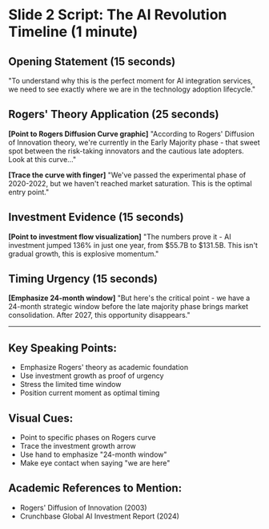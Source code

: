 # Slide 2 Script: The AI Revolution Timeline (1 minute)

## Opening Statement (15 seconds)
"To understand why this is the perfect moment for AI integration services, we need to see exactly where we are in the technology adoption lifecycle."

## Rogers' Theory Application (25 seconds)
**[Point to Rogers Diffusion Curve graphic]**
"According to Rogers' Diffusion of Innovation theory, we're currently in the Early Majority phase - that sweet spot between the risk-taking innovators and the cautious late adopters. Look at this curve..."

**[Trace the curve with finger]**
"We've passed the experimental phase of 2020-2022, but we haven't reached market saturation. This is the optimal entry point."

## Investment Evidence (15 seconds)
**[Point to investment flow visualization]**
"The numbers prove it - AI investment jumped 136% in just one year, from $55.7B to $131.5B. This isn't gradual growth, this is explosive momentum."

## Timing Urgency (15 seconds)
**[Emphasize 24-month window]**
"But here's the critical point - we have a 24-month strategic window before the late majority phase brings market consolidation. After 2027, this opportunity disappears."

---

## Key Speaking Points:
- Emphasize Rogers' theory as academic foundation
- Use investment growth as proof of urgency
- Stress the limited time window
- Position current moment as optimal timing

## Visual Cues:
- Point to specific phases on Rogers curve
- Trace the investment growth arrow
- Use hand to emphasize "24-month window"
- Make eye contact when saying "we are here"

## Academic References to Mention:
- Rogers' Diffusion of Innovation (2003)
- Crunchbase Global AI Investment Report (2024)